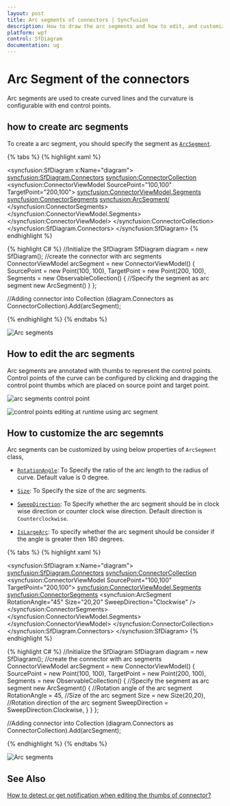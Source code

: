 ```yaml
---
layout: post
title: Arc segments of connectors | Syncfusion
description: How to draw the arc segments and how to edit, and customize the arc segments of connectors in the diagram control.
platform: wpf
control: SfDiagram
documentation: ug
---
```


# Arc Segment of the connectors

Arc segments are used to create curved lines and the curvature is configurable with end control points.

## how to create arc segments

To create a arc segment, you should specify the segment as [`ArcSegment`](https://help.syncfusion.com/cr/wpf/Syncfusion.UI.Xaml.Diagram.ArcSegment.html).

{% tabs %}
{% highlight xaml %}
<!--Initialize the Sfdiagram-->
<syncfusion:SfDiagram x:Name="diagram">
    <syncfusion:SfDiagram.Connectors>
        <!--Initialize the Connector Collection-->
        <syncfusion:ConnectorCollection>
            <!--create the connector with arc segments-->
            <syncfusion:ConnectorViewModel SourcePoint="100,100" TargetPoint="200,100">
                <syncfusion:ConnectorViewModel.Segments>
                    <syncfusion:ConnectorSegments>
                        <!--Specify the segment as arc segment-->
                        <syncfusion:ArcSegment/>
                    </syncfusion:ConnectorSegments>
                </syncfusion:ConnectorViewModel.Segments>
            </syncfusion:ConnectorViewModel>
        </syncfusion:ConnectorCollection>
    </syncfusion:SfDiagram.Connectors>
</syncfusion:SfDiagram>
{% endhighlight %}

{% highlight C# %}
//Initialize the SfDiagram
SfDiagram diagram = new SfDiagram();
//create the connector with arc segments
ConnectorViewModel arcSegment = new ConnectorViewModel()
{
    SourcePoint = new Point(100, 100),
    TargetPoint = new Point(200, 100),
    Segments = new ObservableCollection<IConnectorSegment>()
    {
        //Specify the segment as arc segment
        new ArcSegment()
    }
};

//Adding connector into Collection
(diagram.Connectors as ConnectorCollection).Add(arcSegment);

{% endhighlight %}
{% endtabs %}

![Arc segments](Connector_images/ArcSegment.PNG)

## How to edit the arc segments

Arc segments are annotated with thumbs to represent the control points. Control points of the curve can be configured by clicking and dragging the control point thumbs which are placed on source point and target point.

![arc segments control point](Connector_images/ArcControlPoint.PNG)

![control points editing at runtime using arc segment](Connector_images/ArcControlPoint.gif)

## How to customize the arc segemnts

Arc segments can be customized by using below properties of `ArcSegment` class,

* [`RotationAngle`](https://help.syncfusion.com/cr/wpf/Syncfusion.UI.Xaml.Diagram.ArcSegment.html#Syncfusion_UI_Xaml_Diagram_ArcSegment_RotationAngle): To Specify the ratio of the arc length to the radius of curve. Default value is 0 degree.

* [`Size`](https://help.syncfusion.com/cr/wpf/Syncfusion.UI.Xaml.Diagram.ArcSegment.html#Syncfusion_UI_Xaml_Diagram_ArcSegment_Size): To Specify the size of the arc segments. 

* [`SweepDirection`](https://help.syncfusion.com/cr/wpf/Syncfusion.UI.Xaml.Diagram.ArcSegment.html#Syncfusion_UI_Xaml_Diagram_ArcSegment_SweepDirection): To Specify whether the arc segment should be in clock wise direction or counter clock wise direction. Default direction is `Counterclockwise`.

* [`IsLargeArc`](https://help.syncfusion.com/cr/wpf/Syncfusion.UI.Xaml.Diagram.ArcSegment.html#Syncfusion_UI_Xaml_Diagram_ArcSegment_IsLargeArc): To specify whether the arc segment should be consider if the angle is greater then 180 degrees.

{% tabs %}
{% highlight xaml %}
<!--Initialize the Sfdiagram-->
<syncfusion:SfDiagram x:Name="diagram">
    <syncfusion:SfDiagram.Connectors>
        <!--Initialize the Connector Collection-->
        <syncfusion:ConnectorCollection>
            <!--create the connector with arc segments-->
            <syncfusion:ConnectorViewModel SourcePoint="100,100" TargetPoint="200,100">
                <syncfusion:ConnectorViewModel.Segments>
                    <syncfusion:ConnectorSegments>
                        <!--Specify the segment as arc segment-->
                        <syncfusion:ArcSegment RotationAngle="45" Size="20,20" SweepDirection="Clockwise" />
                    </syncfusion:ConnectorSegments>
                </syncfusion:ConnectorViewModel.Segments>
            </syncfusion:ConnectorViewModel>
        </syncfusion:ConnectorCollection>
    </syncfusion:SfDiagram.Connectors>
</syncfusion:SfDiagram>
{% endhighlight %}

{% highlight C# %}
//Initialize the SfDiagram
SfDiagram diagram = new SfDiagram();
//create the connector with arc segments
ConnectorViewModel arcSegment = new ConnectorViewModel()
{
    SourcePoint = new Point(100, 100),
    TargetPoint = new Point(200, 100),
    Segments = new ObservableCollection<IConnectorSegment>()
    {
        //Specify the segment as arc segment
        new ArcSegment()
        {
            //Rotation angle of the arc segment
            RotationAngle = 45,
            //Size of the arc segment
            Size = new Size(20,20),
            //Rotation direction of the arc segment
            SweepDirection = SweepDirection.Clockwise,
        }
    }
};

//Adding connector into Collection
(diagram.Connectors as ConnectorCollection).Add(arcSegment);

{% endhighlight %}
{% endtabs %}

![Arc segments](Connector_images/CustomArcSegment.PNG)

## See Also

[How to detect or get notification when editing the thumbs of connector?](https://support.syncfusion.com/kb/article/9030/how-to-detect-or-get-notification-when-editing-the-thumbs-of-connector-in-wpf-diagram)